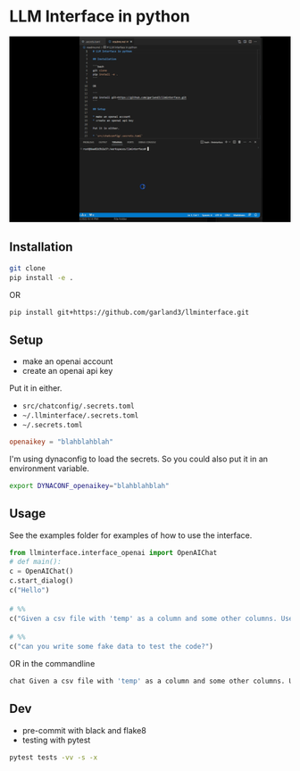 # LLM Interface in python

![demo of the using the cli ](images/demo_llminterface.gif "Demo of using the cli to interface with chatgpt")

## Installation

```bash
git clone 
pip install -e .
```

OR

```
pip install git+https://github.com/garland3/llminterface.git
```

## Setup

* make an openai account
* create an openai api key

Put it in either.

* `src/chatconfig/.secrets.toml`
* `~/.llminterface/.secrets.toml`
* `~/.secrets.toml`

```toml
openaikey = "blahblahblah"
```

I'm using dynaconfig to load the secrets. So you could also put it in an environment variable.

```bash
export DYNACONF_openaikey="blahblahblah"
```

## Usage

See the examples folder for examples of how to use the interface.

```python
from llminterface.interface_openai import OpenAIChat
# def main():
c = OpenAIChat()
c.start_dialog()
c("Hello")

# %%
c("Given a csv file with 'temp' as a column and some other columns. Use flaml, automl to predict the temp column. Write the code. ")

# %%
c("can you write some fake data to test the code?")
```

OR in the commandline

```bash
chat Given a csv file with 'temp' as a column and some other columns. Use flaml, automl to predict the temp column. Write the code.

```

## Dev

* pre-commit with black and flake8
* testing with pytest

```bash
pytest tests -vv -s -x
```
